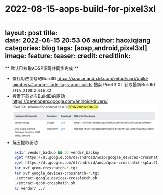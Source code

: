 # 2022-08-15-aops-build-for-pixel3xl
---
layout: post
title:  
date:   2022-08-15 20:53:06
author: haoxiqiang
categories: blog
tags: [aosp,android,pixel3xl]
image:
  feature:
  teaser:
  credit:
  creditlink:
---

** 默认已拉取AOSP源码并同步完成 **

* 查找对应型号的BuildID
    https://source.android.com/setup/start/build-numbers#source-code-tags-and-builds
    搜索 Pixel 3 XL 获取最新BuildId `SP1A.210812.016.C2`
* 搜索下载对应BuildID的驱动
    https://developers.google.com/android/drivers/
    ![Img](./FILES/2022-08-15-aosp-build-for-pixel3.md/img-20220816110939.png)
* 解压提取驱动
   ```bash
    mkdir vendor_backup && cd vendor_backup
    wget https://dl.google.com/dl/android/aosp/google_devices-crosshatch-sp1a.210812.016.c2-a4e274b7.tgz
    wget https://dl.google.com/dl/android/aosp/qcom-crosshatch-sp1a.210812.016.c2-00a7f1f3.tgz
    tar xvf qcom-crosshatch-*.tgz
    tar xvf google_devices-crosshatch-*.tgz
    ./extract-google_devices-crosshatch.sh
    ./extract-qcom-crosshatch.sh
    mv vendor/ ../
   ```
   
   
   